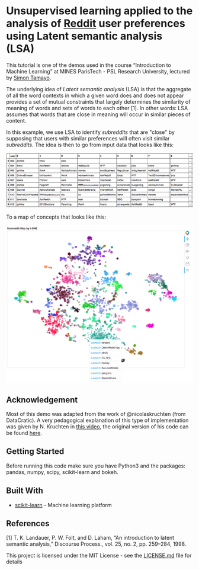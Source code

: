 # Unsupervised learning applied to the analysis of [Reddit](www.reddit.com) user preferences using Latent semantic analysis (LSA)

This tutorial is one of the demos used in the course “Introduction to Machine Learning” at MINES ParisTech - 
PSL Research University, lectured by [Simon Tamayo](https://www.mines-paristech.fr/Services/Annuaire/simon-tamayo).

The underlying idea of _Latent semantic analysis_ (LSA) is that the aggregate of all the word contexts in which a given 
word does and does not appear provides a set of mutual constraints that largely determines the similarity of meaning of 
words and sets of words to each other [1]. In other words: LSA assumes that words that are close in meaning will occur 
in similar pieces of content.

In this example, we use LSA to identify _subreddits_ that are "close" by supposing that users with similar preferences 
will often visit similar _subreddits_. The idea is then to go from input data that looks like this:

![input_style_ex](./data/screen_shot_input_data.png) 

To a map of concepts that looks like this:

![input_image_ex](./data/screen_shot_result.png) 

## Acknowledgement

Most of this demo was adapted from the work of @nicolaskruchten (from DataCratic). A very pedagogical explanation of 
this type of implementation was given by N. Kruchten in [this video](https://youtu.be/2lpS6gUwiJQ), the original version 
of his code can be found [here](http://opensource.datacratic.com/mtlpy50/).

## Getting Started

Before running this code make sure you have Python3 and the packages: pandas, numpy, scipy, scikit-learn and bokeh.

## Built With

* [scikit-learn](http://scikit-learn.org) - Machine learning platform

## References

[1] T. K. Landauer, P. W. Folt, and D. Laham, “An introduction to latent semantic analysis,” Discourse Process., 
vol. 25, no. 2, pp. 259–284, 1998.

This project is licensed under the MIT License - see the [LICENSE.md](https://opensource.org/licenses/mit-license.php) file for details